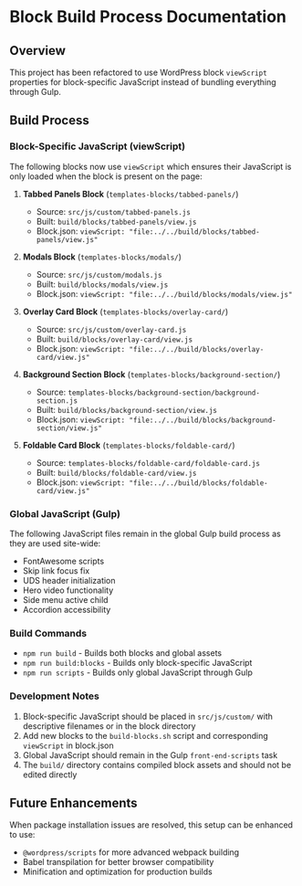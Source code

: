 # Block Build Process Documentation

## Overview
This project has been refactored to use WordPress block `viewScript` properties for block-specific JavaScript instead of bundling everything through Gulp.

## Build Process

### Block-Specific JavaScript (viewScript)
The following blocks now use `viewScript` which ensures their JavaScript is only loaded when the block is present on the page:

1. **Tabbed Panels Block** (`templates-blocks/tabbed-panels/`)
   - Source: `src/js/custom/tabbed-panels.js`
   - Built: `build/blocks/tabbed-panels/view.js`
   - Block.json: `viewScript: "file:../../build/blocks/tabbed-panels/view.js"`

2. **Modals Block** (`templates-blocks/modals/`)
   - Source: `src/js/custom/modals.js`
   - Built: `build/blocks/modals/view.js`
   - Block.json: `viewScript: "file:../../build/blocks/modals/view.js"`

3. **Overlay Card Block** (`templates-blocks/overlay-card/`)
   - Source: `src/js/custom/overlay-card.js`
   - Built: `build/blocks/overlay-card/view.js`
   - Block.json: `viewScript: "file:../../build/blocks/overlay-card/view.js"`

4. **Background Section Block** (`templates-blocks/background-section/`)
   - Source: `templates-blocks/background-section/background-section.js`
   - Built: `build/blocks/background-section/view.js`
   - Block.json: `viewScript: "file:../../build/blocks/background-section/view.js"`

5. **Foldable Card Block** (`templates-blocks/foldable-card/`)
   - Source: `templates-blocks/foldable-card/foldable-card.js`
   - Built: `build/blocks/foldable-card/view.js`
   - Block.json: `viewScript: "file:../../build/blocks/foldable-card/view.js"`

### Global JavaScript (Gulp)
The following JavaScript files remain in the global Gulp build process as they are used site-wide:

- FontAwesome scripts
- Skip link focus fix
- UDS header initialization
- Hero video functionality
- Side menu active child
- Accordion accessibility

### Build Commands

- `npm run build` - Builds both blocks and global assets
- `npm run build:blocks` - Builds only block-specific JavaScript
- `npm run scripts` - Builds only global JavaScript through Gulp

### Development Notes

1. Block-specific JavaScript should be placed in `src/js/custom/` with descriptive filenames or in the block directory
2. Add new blocks to the `build-blocks.sh` script and corresponding `viewScript` in block.json
3. Global JavaScript should remain in the Gulp `front-end-scripts` task
4. The `build/` directory contains compiled block assets and should not be edited directly

## Future Enhancements

When package installation issues are resolved, this setup can be enhanced to use:
- `@wordpress/scripts` for more advanced webpack building
- Babel transpilation for better browser compatibility
- Minification and optimization for production builds